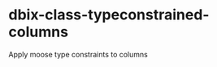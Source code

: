 dbix-class-typeconstrained-columns
==================================

Apply moose type constraints to columns